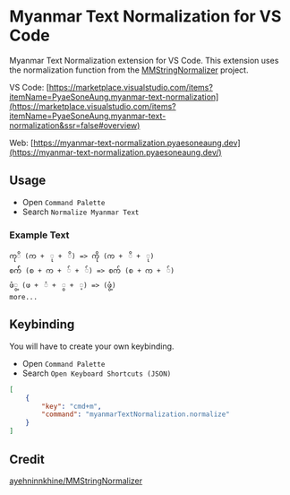 # Myanmar Text Normalization for VS Code

Myanmar Text Normalization extension for VS Code. This extension uses the normalization function from the [MMStringNormalizer](https://github.com/ayehninnkhine/MMStringNormalizer) project.

VS Code: [https://marketplace.visualstudio.com/items?itemName=PyaeSoneAung.myanmar-text-normalization](https://marketplace.visualstudio.com/items?itemName=PyaeSoneAung.myanmar-text-normalization&ssr=false#overview)

Web: [https://myanmar-text-normalization.pyaesoneaung.dev](https://myanmar-text-normalization.pyaesoneaung.dev/)

## Usage

- Open `Command Palette`
- Search `Normalize Myanmar Text`

### Example Text

```
ကုိ (က +  ု +  ိ) => ကို (က +  ိ +  ု)
စက်် (စ +​ က +​  ် +  ်) => စက် (စ +​ က +​  ်)
ဖံွ့ (ဖ +  ံ +  ွ +  ့) => (ဖွံ့)
more...
```

## Keybinding

You will have to create your own keybinding.

- Open `Command Palette`
- Search `Open Keyboard Shortcuts (JSON)`

```json
[
    {
        "key": "cmd+m",
        "command": "myanmarTextNormalization.normalize"
    }
]
```

## Credit

[ayehninnkhine/MMStringNormalizer](https://github.com/ayehninnkhine/MMStringNormalizer)
